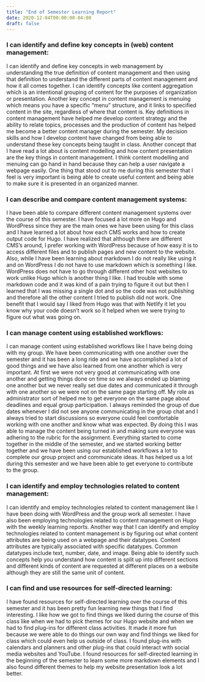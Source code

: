 ```yaml
---
title: "End of Semester Learning Report"
date: 2020-12-04T00:00:00-04:00
draft: false
---
```

### I can identify and define key concepts in (web) content management:
I can identify and define key concepts in web management by understanding the true definition of content management and then using that definition to understand the different parts of content management and how it all comes together. I can identify concepts like content aggregation which is an intentional grouping of content for the purposes of organization or presentation. Another key concept in content management is menuing which means you have a specific “menu” structure, and it links to specified content in the site, regardless of where that content is. Key definitions in content management have helped me develop content strategy and the ability to relate topics, processes and the production of content has helped me become a better content manager during the semester. My decision skills and how I develop content have changed from being able to understand these key concepts being taught in class. Another concept that I have read a lot about is content modelling and how content presentation are the key things in content management. I think content modelling and menuing can go hand in hand because they can help a user navigate a webpage easily.  One thing that stood out to me during this semester that I feel is very important is being able to create useful content and being able to make sure it is presented in an organized manner. 

### I can describe and compare content management systems:
I have been able to compare different content management systems over the course of this semester. I have focused a lot more on Hugo and WordPress since they are the main ones we have been using for this class and I have learned a lot about how each CMS works and how to create output code for Hugo. I have realized that although there are different CMS’s around, I prefer working with WordPress because of how easy it is to access different files and to publish pages and new content to the website. Also, while I have been learning about markdown I do not really like using it and on WordPress I do not have to use markdown which is something I like. WordPress does not have to go through different other host websites to work unlike Hugo which is another thing I like. I had trouble with some markdown code and it was kind of a pain trying to figure it out but then I learned that I was missing a single dot and so the code was not publishing and therefore all the other content I tried to publish did not work. One benefit that I would say I liked from Hugo was that with Netlify it let you know why your code doesn’t work so it helped when we were trying to figure out what was going on.

### I can manage content using established workflows:
I can manage content using established workflows like I have being doing with my group. We have been communicating with one another over the semester and it has been a long ride and we have accomplished a lot of good things and we have also learned from one another which is very important. At first we were not very good at communicating with one another and getting things done on time so we always ended up blaming one another but we never really set due dates and communicated it through with one another so we were not on the same page starting off. My role as administrator sort of helped me to get everyone on the same page about deadlines and equal group participation. I always reminded the group of due dates whenever I did not see anyone communicating in the group chat and I always tried to start discussions so everyone could feel comfortable working with one another and know what was expected. By doing this I was able to manage the content being turned in and making sure everyone was adhering to the rubric for the assignment. Everything started to come together in the middle of the semester, and we started working better together and we have been using our established workflows a lot to complete our group project and communicate ideas. It has helped us a lot during this semester and we have been able to get everyone to contribute to the group. 

### I can identify and employ technologies related to content management:
I can identify and employ technologies related to content management like I have been doing with WordPress and the group work all semester. I have also been employing technologies related to content management on Hugo with the weekly learning reports. Another way that I can identify and employ technologies related to content management is by figuring out what content attributes are being used on a webpage and their datatypes. Content attributes are typically associated with specific datatypes. Common datatypes include text, number, date, and image. Being able to identify such concepts help you understand how content is split up into different sections and different kinds of content are requested at different places on a website although they are still the same unit of content. 

### I can find and use resources for self-directed learning:
I have found resources for self-directed learning over the course of this semester and it has been pretty fun learning new things that I find interesting. I like how we got to find things we liked during the course of this class like when we had to pick themes for our Hugo website and when we had to find plug-ins for different class activities. It made it more fun because we were able to do things our own way and find things we liked for class which could even help us outside of class. I found plug-ins with calendars and planners and other plug-ins that could interact with social media websites and YouTube. I found resources for self-directed learning in the beginning of the semester to learn some more markdown elements and I also found different themes to help my website presentation look a lot better.
